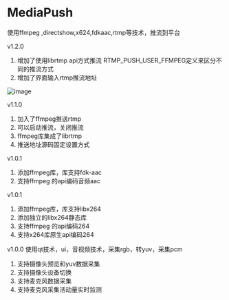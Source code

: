 # MediaPush
使用ffmpeg ,directshow,x624,fdkaac,rtmp等技术，推流到平台

v1.2.0
1. 增加了使用librtmp api方式推流 RTMP_PUSH_USER_FFMPEG定义来区分不同的推流方式
2. 增加了界面输入rtmp推流地址

![image](https://github.com/user-attachments/assets/98e3ec5e-0186-446b-8015-1c6aac15a29c)



v1.1.0
1. 加入了ffmpeg推送rtmp
2. 可以启动推流，关闭推流
3. ffmpeg库集成了librtmp
4. 推送地址源码固定设置方式

v1.0.1
1. 添加ffmpeg库，库支持fdk-aac
2. 支持ffmpeg 的api编码音频aac


v1.0.1
1. 添加ffmpeg库，库支持libx264
2. 添加独立的libx264静态库
3. 支持ffmpeg 的api编码264
4. 支持x264库原生api编码264

v1.0.0
使用qt技术，ui，音视频技术，采集rgb，转yuv，采集pcm

1. 支持摄像头预览和yuv数据采集
2. 支持摄像头设备切换
3. 支持麦克风数据采集
4. 支持麦克风采集活动量实时监测
